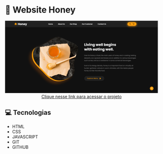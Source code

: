 <h1>🍯 Website Honey</h1>

<div align="center">
<img src="./.github/honey-1.png">
</div>

<div align="center">
<a href="https://steady-ganache-dd8ade.netlify.app/">Clique nesse link para acessar o projeto</a>
</div>

<h2>💻 Tecnologias</h2>
<ul>
<li>HTML</li>
<li>CSS</li>
<li>JAVASCRIPT</li>
<li>GIT</li>
<li>GITHUB</li>
</ul>

